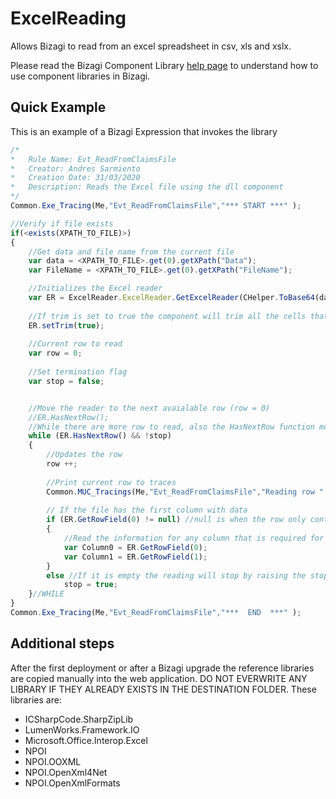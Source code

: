 # ExcelReading
Allows Bizagi to read from an excel spreadsheet in csv, xls and xslx.

Please read the Bizagi Component Library [help page](http://help.bizagi.com/bpm-suite/en/index.html?component_library.htm) to understand how to use component libraries in Bizagi.

## Quick Example
This is an example of a Bizagi Expression that invokes the library
```javascript
/*
*	Rule Name: Evt_ReadFromClaimsFile
*	Creator: Andres Sarmiento
*	Creation Date: 31/03/2020
*	Description: Reads the Excel file using the dll component
*/
Common.Exe_Tracing(Me,"Evt_ReadFromClaimsFile","*** START ***" );

//Verify if file exists
if(<exists(XPATH_TO_FILE)>)
{
	//Get data and file name from the current file
	var data = <XPATH_TO_FILE>.get(0).getXPath("Data");
	var FileName = <XPATH_TO_FILE>.get(0).getXPath("FileName");

	//Initializes the Excel reader
	var ER = ExcelReader.ExcelReader.GetExcelReader(CHelper.ToBase64(data),FileName,"Sheet1",',');
  
	//If trim is set to true the component will trim all the cells that are read
	ER.setTrim(true);
  
	//Current row to read
	var row = 0;
  
	//Set termination flag
	var stop = false;


	//Move the reader to the next avaialable row (row = 0)
	//ER.HasNextRow();
	//While there are more row to read, also the HasNextRow function moves the reader to the next readable line
	while (ER.HasNextRow() && !stop)
	{
		//Updates the row
		row ++;
    
		//Print current row to traces
		Common.MUC_Tracings(Me,"Evt_ReadFromClaimsFile","Reading row " + (row));
    
		// If the file has the first column with data
		if (ER.GetRowField(0) != null) //null is when the row only contains empty cells
		{
			//Read the information for any column that is required for the current row
			var Column0 = ER.GetRowField(0);
			var Column1 = ER.GetRowField(1);
		}
		else //If it is empty the reading will stop by raising the stop flag
			stop = true;
	}//WHILE
}
Common.Exe_Tracing(Me,"Evt_ReadFromClaimsFile","***  END  ***" );
```

## Additional steps

After the first deployment or after a Bizagi upgrade the reference libraries are copied manually into the web application. DO NOT EVERWRITE ANY LIBRARY IF THEY ALREADY EXISTS IN THE DESTINATION FOLDER. These libraries are:
- ICSharpCode.SharpZipLib
- LumenWorks.Framework.IO
- Microsoft.Office.Interop.Excel
- NPOI
- NPOI.OOXML
- NPOI.OpenXml4Net
- NPOI.OpenXmlFormats
